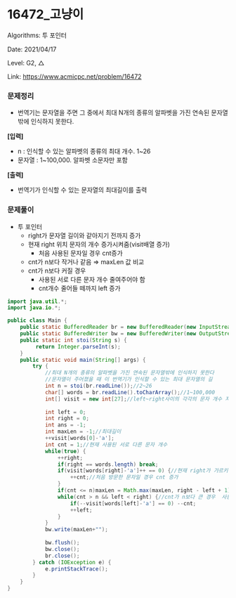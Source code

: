 # 16472_고냥이

Algorithms: 투 포인터

Date: 2021/04/17

Level: G2, △

Link: https://www.acmicpc.net/problem/16472

### 문제정리

- 번역기는 문자열을 주면 그 중에서 최대 N개의 종류의 알파벳을 가진 연속된 문자열밖에 인식하지 못한다.

**[입력]**

- n : 인식할 수 있는 알파벳의 종류의 최대 개수. 1~26
- 문자열 : 1~100,000. 알파벳 소문자만 포함

**[출력]**

- 번역기가 인식할 수 있는 문자열의 최대길이를 출력

### 문제풀이

- 투 포인터
    - right가 문자열 길이와 같아지기 전까지 증가
    - 현재 right 위치 문자의 개수 증가시켜줌(visit배열 증가)
        - 처음 사용된 문자일 경우 cnt증가
    - cnt가 n보다 작거나 같음 ⇒ maxLen 값 비교
    - cnt가 n보다 커질 경우
        - 사용된 서로 다른 문자 개수 줄여주어야 함
        - cnt개수 줄어들 떼까지 left 증가

```java
import java.util.*;
import java.io.*;

public class Main {
	public static BufferedReader br = new BufferedReader(new InputStreamReader(System.in));
	public static BufferedWriter bw = new BufferedWriter(new OutputStreamWriter(System.out));	
	public static int stoi(String s) {
		 return Integer.parseInt(s);
	}
	public static void main(String[] args) {
		try {
			//최대 N개의 종류의 알파벳을 가진 연속된 문자열밖에 인식하지 못한다
			//문자열이 주어졌을 때 이 번역기가 인식할 수 있는 최대 문자열의 길
			int n = stoi(br.readLine());//2~26
			char[] words = br.readLine().toCharArray();//1~100,000
			int[] visit = new int[27];//left~right사이의 각각의 문자 개수 저장
			
			int left = 0;
			int right = 0;
			int ans = -1;
			int maxLen = -1;//최대길이
			++visit[words[0]-'a'];
			int cnt = 1;//현재 사용된 서로 다른 문자 개수
			while(true) {
				++right;
				if(right == words.length) break;
				if(visit[words[right]-'a']++ == 0) {//현재 right가 가르키는 문자 개수 증가
					++cnt;//처음 방문한 문자일 경우 cnt 증가
				}
				if(cnt <= n)maxLen = Math.max(maxLen, right - left + 1);//cnt가 n보다 작을 경우
				while(cnt > n && left < right) {//cnt가 n보다 큰 경우  사용 문자 개수 줄여줘야 함 => left 이동
					if(--visit[words[left]-'a'] == 0) --cnt;
					++left;
				}
			}
			bw.write(maxLen+"");
			
			bw.flush();
			bw.close();
			br.close();
		} catch (IOException e) {
			e.printStackTrace();
		}
	}
}
```